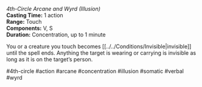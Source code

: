 *4th-Circle Arcane and Wyrd (Illusion)*  
**Casting Time:** 1 action  
**Range:** Touch  
**Components:** V, S  
**Duration:** Concentration, up to 1 minute

You or a creature you touch becomes [[../../Conditions/Invisible|invisible]] until the spell ends. Anything the target is wearing or carrying is invisible as long as it is on the target’s person.

#4th-circle #action #arcane #concentration #illusion #somatic #verbal #wyrd
